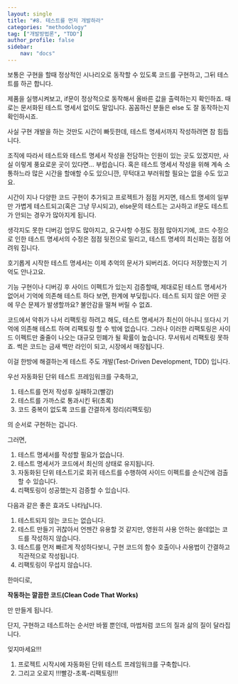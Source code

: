 ```yaml
---
layout: single
title: "#8. 테스트를 먼저 개발하라"
categories: "methodology"
tag: ["개발방법론", "TDD"]
author_profile: false
sidebar: 
    nav: "docs"
---
```


보통은 구현을 할때 정상적인 시나리오로 동작할 수 있도록 코드를 구현하고, 그뒤 테스트를 하곤 합니다. 

제품을 실행시켜보고, if문이 정상적으로 동작해서 올바른 값을 출력하는지 확인하죠. 때로는 문서화된 테스트 명세서 없이도 말입니다. 꼼꼼하신 분들은 else 도 잘 동작하는지 확인하시죠.

사실 구현 개발을 하는 것만도 시간이 빠듯한데, 테스트 명세서까지 작성하려면 참 힘듭니다. 

조직에 따라서 테스트와 테스트 명세서 작성을 전담하는 인원이 있는 곳도 있겠지만, 사실 이렇게 풍요로운 곳이 있다면... 부럽습니다. 혹은 테스트 명세서 작성을 위해 계속 소통하느라 많은 시간을 할애할 수도 있으니깐, 무턱대고 부러워할 필요는 없을 수도 있고요.

시간이 지나 다양한 코드 구현이 추가되고 프로젝트가 점점 커지면, 테스트 명세의 일부만 가볍게 테스트되고(혹은 그냥 무시되고), else문의 테스트는 고사하고 if문도 테스트가 안되는 경우가 많아지게 됩니다. 

생각지도 못한 디버깅 업무도 많아지고, 요구사항 수정도 점점 많아지기에, 코드 수정으로 인한 테스트 명세서의 수정은 점점 뒷전으로 밀리고, 테스트 명세의 최신화는 점점 어려워 집니다.

호기롭게 시작한 테스트 명세서는 이제 추억의 문서가 되버리죠. 어디다 저장했는지 기억도 안나고요. 

기능 구현이나 디버깅 후 사이드 이펙트가 있는지 검증할때, 제대로된 테스트 명세서가 없어서 기억에 의존해 테스트 하다 보면, 한계에 부딪힙니다. 테스트 되지 않은 어떤 곳에 무슨 문제가 발생할까요? 불안감을 떨쳐 버릴 수 없죠.

코드에서 악취가 나서 리팩토링 하려고 해도, 테스트 명세서가 최신이 아니니 또다시 기억에 의존해 테스트 하며 리팩토링 할 수 밖에 없습니다. 그러나 이러한 리팩토링은 사이드 이펙트만 줄줄이 나오는 대규모 민폐가 될 확률이 높습니다. 무서워서 리팩토링 못하죠. 썩은 코드는 금새 백만 라인이 되고, 시장에서 매장됩니다.

이걸 한방에 해결하는게 테스트 주도 개발(Test-Driven Development, TDD) 입니다.

우선 자동화된 단위 테스트 프레임워크를 구축하고,

1. 테스트를 먼저 작성후 실패하고(빨강) 
2. 테스트를 가까스로 통과시킨 뒤(초록) 
3. 코드 중복이 없도록 코드를 간결하게 정리(리팩토링)

의 순서로 구현하는 겁니다.

그러면,

1. 테스트 명세서를 작성할 필요가 없습니다. 
2. 테스트 명세서가 코드에서 최신의 상태로 유지됩니다.
3. 자동화된 단위 테스트기로 회귀 테스트를 수행하여 사이드 이펙트를 순식간에 검출할 수 있습니다.
4. 리팩토링이 성공했는지 검증할 수 있습니다.

다음과 같은 좋은 효과도 나타납니다.

1. 테스트되지 않는 코드는 없습니다.
2. 테스트 만들기 귀찮아서 언젠간 유용할 것 같지만, 영원히 사용 안하는 쓸데없는 코드를 작성하지 않습니다.
3. 테스트를 먼저 빠르게 작성하다보니, 구현 코드의 함수 호출이나 사용법이 간결하고 직관적으로 작성됩니다.
4. 리팩토링이 무섭지 않습니다.

한마디로, 

**작동하는 깔끔한 코드(Clean Code That Works)**

만 만들게 됩니다.

단지, 구현하고 테스트하는 순서만 바뀔 뿐인데, 마법처럼 코드의 질과 삶의 질이 달라집니다.

잊지마세요!!!

1. 프로젝트 시작시에 자동화된 단위 테스트 프레임워크를 구축합니다.
2. 그리고 오로지 !!!빨강-초록-리팩토링!!!





